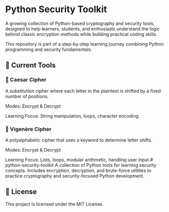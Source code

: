# Python Security Toolkit
A growing collection of Python-based cryptography and security tools, designed to help learners, students, and enthusiasts understand the logic behind classic encryption methods while building practical coding skills.

This repository is part of a step-by-step learning journey combining Python programming and security fundamentals.

## 📂 Current Tools
### 🔐 Caesar Cipher
A substitution cipher where each letter in the plaintext is shifted by a fixed number of positions.

Modes: Encrypt & Decrypt

Learning Focus: String manipulation, loops, character encoding.

### 🔑 Vigenère Cipher
A polyalphabetic cipher that uses a keyword to determine letter shifts.

Modes: Encrypt & Decrypt

Learning Focus: Lists, loops, modular arithmetic, handling user input.# python-security-toolkit
A collection of Python tools for learning security concepts. Includes encryption, decryption, and brute-force utilities to practice cryptography and security-focused Python development.



## 📜 License
This project is licensed under the MIT License.
